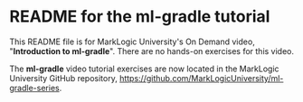 # README for the ml-gradle tutorial
This README file is for MarkLogic University's On Demand video, "**Introduction to ml-gradle**". There are no hands-on exercises for this video.

The **ml-gradle** video tutorial exercises are now located in the MarkLogic University GitHub repository, <https://github.com/MarkLogicUniversity/ml-gradle-series>.


